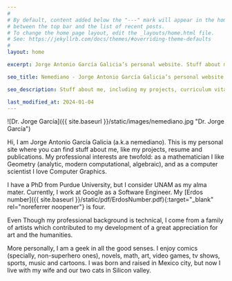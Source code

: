 ```yaml
---
#
# By default, content added below the "---" mark will appear in the home page
# between the top bar and the list of recent posts.
# To change the home page layout, edit the _layouts/home.html file.
# See: https://jekyllrb.com/docs/themes/#overriding-theme-defaults
#
layout: home

excerpt: Jorge Antonio García Galicia’s personal website. Stuff about me, including my projects, curriculum vitae and publications.

seo_title: Nemediano - Jorge Antonio García Galicia’s personal website.

seo_description: Stuff about me, including my projects, curriculum vitae and publications.

last_modified_at: 2024-01-04
---
```


![Dr. Jorge García]({{ site.baseurl }}/static/images/nemediano.jpg "Dr. Jorge García")

Hi, I am Jorge Antonio García Galicia (a.k.a nemediano). This is my personal site where you can find stuff about me, like my projects, resume and publications.
My professional interests are twofold: as a mathematician I like Geometry (analytic, modern computational, algebraic), and as a computer scientist I love Computer Graphics.

I have a PhD from Purdue University, but I consider UNAM as my alma mater. Currently, I work at Google as a Software Engineer. My [Erdos number]({{ site.baseurl }}/static/pdf/ErdosNumber.pdf){:target="_blank" rel="noreferrer noopener"} is four.

Even Though my professional background is technical, I come from a family of artists which contributed to my development of a great appreciation for art and the humanities.

More personally, I am a geek in all the good senses. I enjoy comics (specially, non-superhero ones), novels, math, art, video games, tv shows, sports, music and cartoons.
I was born and raised in Mexico city, but now I live with my wife and our two cats in Silicon valley.

